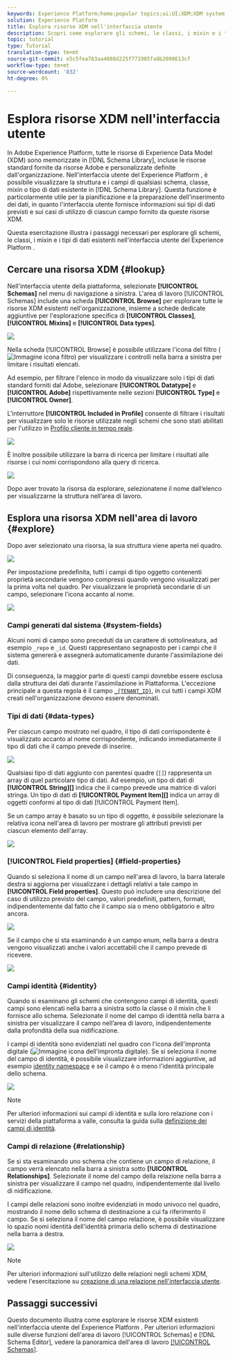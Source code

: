 ```yaml
---
keywords: Experience Platform;home;popular topics;ui;UI;XDM;XDM system;experience data model;Experience data model;Experience Data Model;data model;Data Model;explore;class;mixin;data type;schema;
solution: Experience Platform
title: Esplora risorse XDM nell'interfaccia utente
description: Scopri come esplorare gli schemi, le classi, i mixin e i tipi di dati esistenti nell'interfaccia utente del Experience Platform .
topic: tutorial
type: Tutorial
translation-type: tm+mt
source-git-commit: e5c5fea783aa4088d225f771905fa8b2098613cf
workflow-type: tm+mt
source-wordcount: '832'
ht-degree: 0%

---
```



# Esplora risorse XDM nell&#39;interfaccia utente

In Adobe Experience Platform, tutte le risorse di Experience Data Model (XDM) sono memorizzate in [!DNL Schema Library], incluse le risorse standard fornite da risorse  Adobe e personalizzate definite dall&#39;organizzazione. Nell&#39;interfaccia utente del Experience Platform , è possibile visualizzare la struttura e i campi di qualsiasi schema, classe, mixin o tipo di dati esistente in [!DNL Schema Library]. Questa funzione è particolarmente utile per la pianificazione e la preparazione dell&#39;inserimento dei dati, in quanto l&#39;interfaccia utente fornisce informazioni sui tipi di dati previsti e sui casi di utilizzo di ciascun campo fornito da queste risorse XDM.

Questa esercitazione illustra i passaggi necessari per esplorare gli schemi, le classi, i mixin e i tipi di dati esistenti nell&#39;interfaccia utente del Experience Platform .

## Cercare una risorsa XDM {#lookup}

Nell&#39;interfaccia utente della piattaforma, selezionate **[!UICONTROL Schemas]** nel menu di navigazione a sinistra. L&#39;area di lavoro [!UICONTROL Schemas] include una scheda **[!UICONTROL Browse]** per esplorare tutte le risorse XDM esistenti nell&#39;organizzazione, insieme a schede dedicate aggiuntive per l&#39;esplorazione specifica di **[!UICONTROL Classes]**, **[!UICONTROL Mixins]** e **[!UICONTROL Data types]**.

![](../images/ui/explore/tabs.png)

Nella scheda [!UICONTROL Browse] è possibile utilizzare l&#39;icona del filtro (![Immagine icona filtro](../images/ui/explore/icon.png)) per visualizzare i controlli nella barra a sinistra per limitare i risultati elencati.

Ad esempio, per filtrare l&#39;elenco in modo da visualizzare solo i tipi di dati standard forniti dal  Adobe, selezionare **[!UICONTROL Datatype]** e **[!UICONTROL Adobe]** rispettivamente nelle sezioni **[!UICONTROL Type]** e **[!UICONTROL Owner]**.

L&#39;interruttore **[!UICONTROL Included in Profile]** consente di filtrare i risultati per visualizzare solo le risorse utilizzate negli schemi che sono stati abilitati per l&#39;utilizzo in [Profilo cliente in tempo reale](../../profile/home.md).

![](../images/ui/explore/filter.png)

È inoltre possibile utilizzare la barra di ricerca per limitare i risultati alle risorse i cui nomi corrispondono alla query di ricerca.

![](../images/ui/explore/search.png)

Dopo aver trovato la risorsa da esplorare, selezionatene il nome dall’elenco per visualizzarne la struttura nell’area di lavoro.

## Esplora una risorsa XDM nell&#39;area di lavoro {#explore}

Dopo aver selezionato una risorsa, la sua struttura viene aperta nel quadro.

![](../images/ui/explore/canvas.png)

Per impostazione predefinita, tutti i campi di tipo oggetto contenenti proprietà secondarie vengono compressi quando vengono visualizzati per la prima volta nel quadro. Per visualizzare le proprietà secondarie di un campo, selezionare l&#39;icona accanto al nome.

![](../images/ui/explore/field-expand.png)

### Campi generati dal sistema {#system-fields}

Alcuni nomi di campo sono preceduti da un carattere di sottolineatura, ad esempio `_repo` e `_id`. Questi rappresentano segnaposto per i campi che il sistema genererà e assegnerà automaticamente durante l&#39;assimilazione dei dati.

Di conseguenza, la maggior parte di questi campi dovrebbe essere esclusa dalla struttura dei dati durante l&#39;assimilazione in Piattaforma. L&#39;eccezione principale a questa regola è il campo [`_{TENANT_ID}`](../api/getting-started.md#know-your-tenant_id), in cui tutti i campi XDM creati nell&#39;organizzazione devono essere denominati.

### Tipi di dati {#data-types}

Per ciascun campo mostrato nel quadro, il tipo di dati corrispondente è visualizzato accanto al nome corrispondente, indicando immediatamente il tipo di dati che il campo prevede di inserire.

![](../images/ui/explore/data-types.png)

Qualsiasi tipo di dati aggiunto con parentesi quadre (`[]`) rappresenta un array di quel particolare tipo di dati. Ad esempio, un tipo di dati di **[!UICONTROL String]\[]** indica che il campo prevede una matrice di valori stringa. Un tipo di dati di **[!UICONTROL Payment Item]\[]** indica un array di oggetti conformi al tipo di dati [!UICONTROL Payment Item].

Se un campo array è basato su un tipo di oggetto, è possibile selezionare la relativa icona nell&#39;area di lavoro per mostrare gli attributi previsti per ciascun elemento dell&#39;array.

![](../images/ui/explore/array-type.png)

### [!UICONTROL Field properties] {#field-properties}

Quando si seleziona il nome di un campo nell&#39;area di lavoro, la barra laterale destra si aggiorna per visualizzare i dettagli relativi a tale campo in **[!UICONTROL Field properties]**. Questo può includere una descrizione del caso di utilizzo previsto del campo, valori predefiniti, pattern, formati, indipendentemente dal fatto che il campo sia o meno obbligatorio e altro ancora.

![](../images/ui/explore/field-properties.png)

Se il campo che si sta esaminando è un campo enum, nella barra a destra vengono visualizzati anche i valori accettabili che il campo prevede di ricevere.

![](../images/ui/explore/enum-field.png)

### Campi identità {#identity}

Quando si esaminano gli schemi che contengono campi di identità, questi campi sono elencati nella barra a sinistra sotto la classe o il mixin che li fornisce allo schema. Selezionate il nome del campo di identità nella barra a sinistra per visualizzare il campo nell’area di lavoro, indipendentemente dalla profondità della sua nidificazione.

I campi di identità sono evidenziati nel quadro con l&#39;icona dell&#39;impronta digitale (![Immagine icona dell&#39;impronta digitale](../images/ui/explore/identity-symbol.png)). Se si seleziona il nome del campo di identità, è possibile visualizzare informazioni aggiuntive, ad esempio [identity namespace](../../identity-service/namespaces.md) e se il campo è o meno l&#39;identità principale dello schema.

![](../images/ui/explore/identity-field.png)

>[!NOTE]
>
>Per ulteriori informazioni sui campi di identità e sulla loro relazione con i servizi della piattaforma a valle, consulta la guida sulla [definizione dei campi di identità](./fields/identity.md).

### Campi di relazione {#relationship}

Se si sta esaminando uno schema che contiene un campo di relazione, il campo verrà elencato nella barra a sinistra sotto **[!UICONTROL Relationships]**. Selezionate il nome del campo della relazione nella barra a sinistra per visualizzare il campo nel quadro, indipendentemente dal livello di nidificazione.

I campi delle relazioni sono inoltre evidenziati in modo univoco nel quadro, mostrando il nome dello schema di destinazione a cui fa riferimento il campo. Se si seleziona il nome del campo relazione, è possibile visualizzare lo spazio nomi identità dell&#39;identità primaria dello schema di destinazione nella barra a destra.

![](../images/ui/explore/relationship-field.png)

>[!NOTE]
>
>Per ulteriori informazioni sull&#39;utilizzo delle relazioni negli schemi XDM, vedere l&#39;esercitazione su [creazione di una relazione nell&#39;interfaccia utente](../tutorials/create-schema-ui.md).

## Passaggi successivi

Questo documento illustra come esplorare le risorse XDM esistenti nell&#39;interfaccia utente del Experience Platform . Per ulteriori informazioni sulle diverse funzioni dell&#39;area di lavoro [!UICONTROL Schemas] e [!DNL Schema Editor], vedere la panoramica dell&#39;area di lavoro [[!UICONTROL Schemas]](./overview.md).